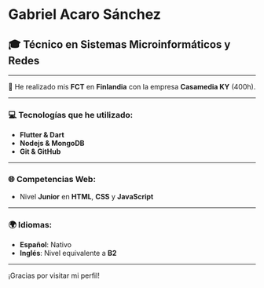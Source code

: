# Gabriel Acaro Sánchez

## 🎓 Técnico en Sistemas Microinformáticos y Redes

---

📍 He realizado mis **FCT** en **Finlandia** con la empresa **Casamedia KY** (400h).

---

### 💻 Tecnologías que he utilizado:

- **Flutter & Dart**
- **Nodejs & MongoDB**
- **Git & GitHub**

---

### 🌐 Competencias Web:

- Nivel **Junior** en **HTML**, **CSS** y **JavaScript**

---

### 🌍 Idiomas:

- **Español**: Nativo
- **Inglés**: Nivel equivalente a **B2**

---

¡Gracias por visitar mi perfil!
